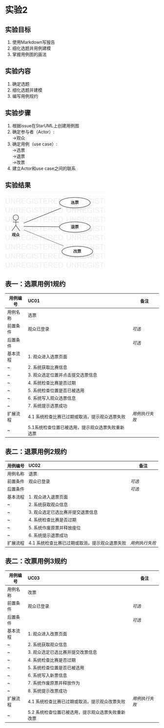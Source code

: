 # 实验2
## 实验目标
1. 使用Markdown写报告
2. 细化选题并用例建模
3. 掌握用例图的画法
## 实验内容
1. 确定选题
2. 细化选题并建模
3. 编写用例规约
## 实验步骤
1. 根据issue在StarUML上创建用例图
2. 确定参与者（Actor）:  
    ->观众     
3. 确定用例（use case）:  
    ->选票  
    ->退票  
    ->改票  
4. 建立Actor和use case之间的联系

## 实验结果
![lab2](./lab2_UseCaseDiagram.jpg)  
## 表一：选票用例1规约
用例编号 | UC01 | 备注
-|:-|-
用例名称|选票|
前置条件  |   观众已登录   | *可选*   
后置条件  |      | *可选*
基本流程  | 1. 观众进入选票页面 |   
~| 2. 系统获取比赛信息 |   
~| 3. 观众选定位置并点击提交选票信息 |   
~| 4. 系统检查比赛是否过期  |   
~| 5. 系统检查位置是否已被选用  |
~| 6. 系统写入观众选票信息  |   
~| 7. 系统提示选票成功  |  
扩展流程  | 4.1 系统检查比赛已过期或取消，提示观众选票失败  |*用例执行失败*    
~| 5.1系统检查位置已被选用，提示观众选票失败重新选票  |  

## 表二：退票用例2规约
用例编号 | UC02 | 备注
-|:-|-
用例名称|退票|
前置条件  |   观众已登录   | *可选*   
后置条件  |      | *可选*
基本流程  | 1. 观众进入退票页面 |   
~| 2. 系统获取观众信息 |   
~| 3. 观众选定已选比赛并提交退票信息 |   
~| 4. 系统检查比赛是否过期  |
~| 5. 系统作废原票并释放座位  | 
~| 6. 系统提示退票成功  |  
扩展流程  | 4.1 系统检查比赛已过期或取消，提示观众退票失败  |*用例执行失败*   

## 表二：改票用例3规约
用例编号 | UC03 | 备注
-|:-|-
用例名称|改票|
前置条件  |   观众已登录   | *可选*   
后置条件  |      | *可选*
基本流程  | 1. 观众进入改票页面 |   
~| 2. 系统获取观众信息 |   
~| 3. 观众选定已选比赛并提交改票信息 |   
~| 4. 系统检查比赛是否过期  |   
~| 5. 系统检查位置是否已被选用  |
~| 6. 系统写入新票信息  |  
~| 7. 系统作废原票并释放作为  | 
~| 8. 系统提示改票成功  |  
扩展流程  | 4.1 系统检查比赛已过期或取消，提示观众改票失败  |*用例执行失败*    
~| 5.2 系统检查位置已被选用，提示观众选票失败重新改票  | 

  

